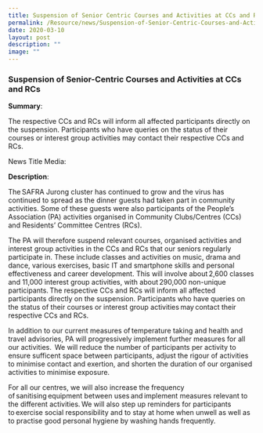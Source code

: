 ```yaml
---
title: Suspension of Senior Centric Courses and Activities at CCs and RCs
permalink: /Resource/news/Suspension-of-Senior-Centric-Courses-and-Activities-at-CCs-and-RCs/
date: 2020-03-10
layout: post
description: ""
image: ""
---
```


### Suspension of Senior-Centric Courses and Activities at CCs and RCs 

**Summary**: 

The respective CCs and RCs will inform all affected participants directly on the suspension. Participants who have queries on the status of their courses or interest group activities may contact their respective CCs and RCs. 

News Title Media: 

 

**Description**: 

The SAFRA Jurong cluster has continued to grow and the virus has continued to spread as the dinner guests had taken part in community activities. Some of these guests were also participants of the People’s Association (PA) activities organised in Community Clubs/Centres (CCs) and Residents’ Committee Centres (RCs). 

The PA will therefore suspend relevant courses, organised activities and interest group activities in the CCs and RCs that our seniors regularly participate in. These include classes and activities on music, drama and dance, various exercises, basic IT and smartphone skills and personal effectiveness and career development. This will involve about 2,600 classes and 11,000 interest group activities, with about 290,000 non-unique participants. The respective CCs and RCs will inform all affected participants directly on the suspension. Participants who have queries on the status of their courses or interest group activities may contact their respective CCs and RCs. 

In addition to our current measures of temperature taking and health and travel advisories, PA will progressively implement further measures for all our activities.  We will reduce the number of participants per activity to ensure sufficent space between participants, adjust the rigour of activities to minimise contact and exertion, and shorten the duration of our organised activities to minimise exposure. 

For all our centres, we will also increase the frequency of sanitising equipment between uses and implement measures relevant to the different activities. We will also step up reminders for participants to exercise social responsibility and to stay at home when unwell as well as to practise good personal hygiene by washing hands frequently. 